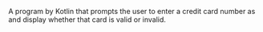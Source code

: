  A program by Kotlin that prompts the user to enter a credit card number as and display whether that card is valid or invalid.
